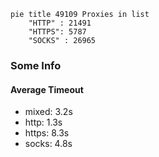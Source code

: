 
```mermaid
pie title 49109 Proxies in list
    "HTTP" : 21491
    "HTTPS": 5787
    "SOCKS" : 26965
```

### Some Info
#### Average Timeout

- mixed: 3.2s
- http: 1.3s
- https: 8.3s
- socks: 4.8s